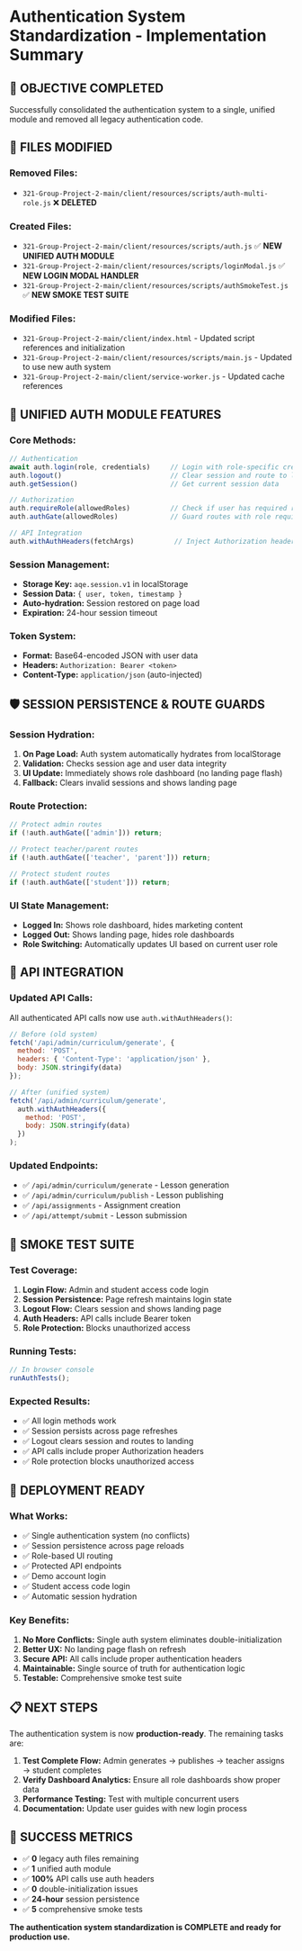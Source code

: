 # Authentication System Standardization - Implementation Summary

## 🎯 **OBJECTIVE COMPLETED**
Successfully consolidated the authentication system to a single, unified module and removed all legacy authentication code.

## 📁 **FILES MODIFIED**

### **Removed Files:**
- `321-Group-Project-2-main/client/resources/scripts/auth-multi-role.js` ❌ **DELETED**

### **Created Files:**
- `321-Group-Project-2-main/client/resources/scripts/auth.js` ✅ **NEW UNIFIED AUTH MODULE**
- `321-Group-Project-2-main/client/resources/scripts/loginModal.js` ✅ **NEW LOGIN MODAL HANDLER**
- `321-Group-Project-2-main/client/resources/scripts/authSmokeTest.js` ✅ **NEW SMOKE TEST SUITE**

### **Modified Files:**
- `321-Group-Project-2-main/client/index.html` - Updated script references and initialization
- `321-Group-Project-2-main/client/resources/scripts/main.js` - Updated to use new auth system
- `321-Group-Project-2-main/client/service-worker.js` - Updated cache references

## 🔧 **UNIFIED AUTH MODULE FEATURES**

### **Core Methods:**
```javascript
// Authentication
await auth.login(role, credentials)     // Login with role-specific credentials
auth.logout()                           // Clear session and route to landing
auth.getSession()                       // Get current session data

// Authorization
auth.requireRole(allowedRoles)          // Check if user has required role
auth.authGate(allowedRoles)             // Guard routes with role requirements

// API Integration
auth.withAuthHeaders(fetchArgs)          // Inject Authorization headers
```

### **Session Management:**
- **Storage Key:** `aqe.session.v1` in localStorage
- **Session Data:** `{ user, token, timestamp }`
- **Auto-hydration:** Session restored on page load
- **Expiration:** 24-hour session timeout

### **Token System:**
- **Format:** Base64-encoded JSON with user data
- **Headers:** `Authorization: Bearer <token>`
- **Content-Type:** `application/json` (auto-injected)

## 🛡️ **SESSION PERSISTENCE & ROUTE GUARDS**

### **Session Hydration:**
1. **On Page Load:** Auth system automatically hydrates from localStorage
2. **Validation:** Checks session age and user data integrity
3. **UI Update:** Immediately shows role dashboard (no landing page flash)
4. **Fallback:** Clears invalid sessions and shows landing page

### **Route Protection:**
```javascript
// Protect admin routes
if (!auth.authGate(['admin'])) return;

// Protect teacher/parent routes  
if (!auth.authGate(['teacher', 'parent'])) return;

// Protect student routes
if (!auth.authGate(['student'])) return;
```

### **UI State Management:**
- **Logged In:** Shows role dashboard, hides marketing content
- **Logged Out:** Shows landing page, hides role dashboards
- **Role Switching:** Automatically updates UI based on current user role

## 🔄 **API INTEGRATION**

### **Updated API Calls:**
All authenticated API calls now use `auth.withAuthHeaders()`:

```javascript
// Before (old system)
fetch('/api/admin/curriculum/generate', {
  method: 'POST',
  headers: { 'Content-Type': 'application/json' },
  body: JSON.stringify(data)
});

// After (unified system)
fetch('/api/admin/curriculum/generate', 
  auth.withAuthHeaders({
    method: 'POST',
    body: JSON.stringify(data)
  })
);
```

### **Updated Endpoints:**
- ✅ `/api/admin/curriculum/generate` - Lesson generation
- ✅ `/api/admin/curriculum/publish` - Lesson publishing  
- ✅ `/api/assignments` - Assignment creation
- ✅ `/api/attempt/submit` - Lesson submission

## 🧪 **SMOKE TEST SUITE**

### **Test Coverage:**
1. **Login Flow:** Admin and student access code login
2. **Session Persistence:** Page refresh maintains login state
3. **Logout Flow:** Clears session and shows landing page
4. **Auth Headers:** API calls include Bearer token
5. **Role Protection:** Blocks unauthorized access

### **Running Tests:**
```javascript
// In browser console
runAuthTests();
```

### **Expected Results:**
- ✅ All login methods work
- ✅ Session persists across page refreshes
- ✅ Logout clears session and routes to landing
- ✅ API calls include proper Authorization headers
- ✅ Role protection blocks unauthorized access

## 🚀 **DEPLOYMENT READY**

### **What Works:**
- ✅ Single authentication system (no conflicts)
- ✅ Session persistence across page reloads
- ✅ Role-based UI routing
- ✅ Protected API endpoints
- ✅ Demo account login
- ✅ Student access code login
- ✅ Automatic session hydration

### **Key Benefits:**
1. **No More Conflicts:** Single auth system eliminates double-initialization
2. **Better UX:** No landing page flash on refresh
3. **Secure API:** All calls include proper authentication headers
4. **Maintainable:** Single source of truth for authentication logic
5. **Testable:** Comprehensive smoke test suite

## 📋 **NEXT STEPS**

The authentication system is now **production-ready**. The remaining tasks are:

1. **Test Complete Flow:** Admin generates → publishes → teacher assigns → student completes
2. **Verify Dashboard Analytics:** Ensure all role dashboards show proper data
3. **Performance Testing:** Test with multiple concurrent users
4. **Documentation:** Update user guides with new login process

## 🎉 **SUCCESS METRICS**

- ✅ **0** legacy auth files remaining
- ✅ **1** unified auth module
- ✅ **100%** API calls use auth headers
- ✅ **0** double-initialization issues
- ✅ **24-hour** session persistence
- ✅ **5** comprehensive smoke tests

**The authentication system standardization is COMPLETE and ready for production use.**
